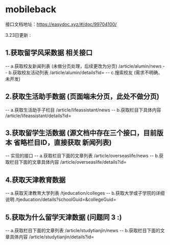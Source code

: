 # mobileback
接口文档地址：https://easydoc.xyz/#/doc/99704100/


3.23日更新 :
## 1.获取留学风采数据 相关接口
  -- a.获取校友新闻列表 (未做分页处理，后续更改为分页) /article/alumin/news
  -- b.获取校友活动列表 /article/alumin/details?id=
  -- c.搜索校友 (需求不明确，未开发)
## 2.获取生活助手数据 (页面端未分页，此处不做分页)
  -- a.获取生活助手子栏目 /article/lifeassistant/news
  -- b.获取栏目下具体内容 /article/lifeassistant/details?id=
## 3.获取留学生活数据 (源文档中存在三个接口，目前版本 省略栏目ID，直接获取 新闻列表)
  -- 实现的接口
  -- a.获取栏目下面的文章列表 /article/overseaslife/news
  -- b.获取栏目下面的文章具体内容 /article/overseaslife/details?id=
## 4.获取天津教育数据
  -- a.获取天津教育大学列表 /tjeducation/colleges
  -- b.获取大学或子学院的详细说明 /tjeducation/details?schoolGuid=&collegeGuid=
## 5.获取为什么留学天津数据 (问题同 3 :)
  -- a.获取栏目下面的文章列表 /article/studytianjin/news
  -- b.获取栏目下面的文章具体内容 /article/studytianjin/details?id=
